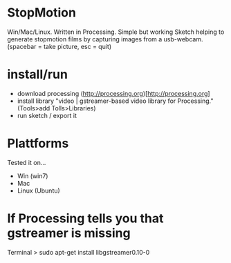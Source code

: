 # StopMotion
Win/Mac/Linux. Written in Processing. Simple but working Sketch helping to generate stopmotion films by capturing images from a usb-webcam. (spacebar = take picture, esc = quit)

# install/run
+ download processing (http://processing.org)[http://processing.org]
+ install library "video | gstreamer-based video library for Processing." (Tools>add Tolls>Libraries)
+ run sketch / export it

# Plattforms
Tested it on...
+ Win (win7)
+ Mac
+ Linux (Ubuntu)

# If Processing tells you that gstreamer is missing
Terminal > sudo apt-get install libgstreamer0.10-0 
